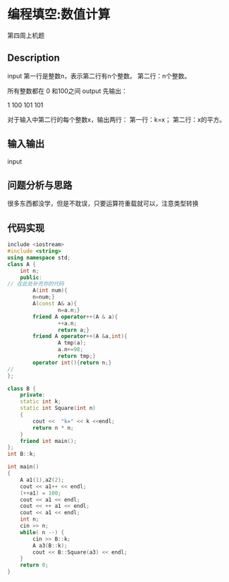 # 编程填空:数值计算
第四周上机题
## Description
input
第一行是整数n，表示第二行有n个整数。
第二行：n个整数。

所有整数都在 0 和100之间
output
先输出：

1
100
101
101

对于输入中第二行的每个整数x，输出两行：
第一行：k=x；
第二行：x的平方。
## 输入输出
input

## 问题分析与思路
很多东西都没学，但是不耽误，只要运算符重载就可以，注意类型转换
## 代码实现
```C++
include <iostream>
#include <string>
using namespace std;
class A {
    int n;
    public:
// 在此处补充你的代码
        A(int num){
        n=num;}
        A(const A& a){
                n=a.n;}
        friend A operator++(A & a){
                ++a.n;
                return a;}
        friend A operator++(A &a,int){
                A tmp(a);
                a.n+=98;
                return tmp;}
        operator int(){return n;}
//
};

class B {
    private:
    static int k;
    static int Square(int n)
    {
        cout <<  "k=" << k <<endl;
        return n * n;
    }
    friend int main();
};
int B::k;

int main()
{
    A a1(1),a2(2);
    cout << a1++ << endl;
    (++a1) = 100;
    cout << a1 << endl;
    cout << ++ a1 << endl;
    cout << a1 << endl;
    int n;
    cin >> n;
    while( n --) {
        cin >> B::k;
        A a3(B::k);
        cout << B::Square(a3) << endl;
    }
    return 0;
}

```

